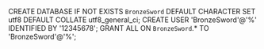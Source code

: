 CREATE DATABASE IF NOT EXISTS `BronzeSword` DEFAULT CHARACTER SET utf8 DEFAULT COLLATE utf8_general_ci;
CREATE USER 'BronzeSword'@'%' IDENTIFIED BY '12345678';
GRANT ALL ON `BronzeSword`.* TO 'BronzeSword'@'%';